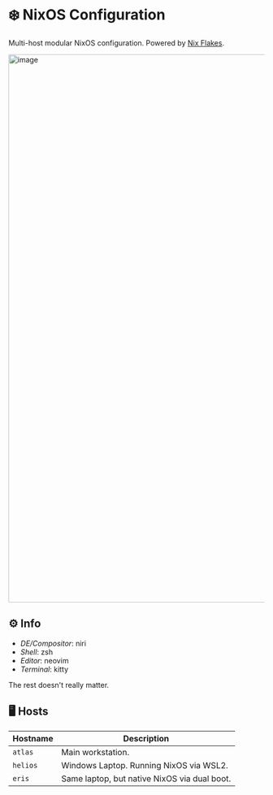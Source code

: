 # ❄️ NixOS Configuration

Multi-host modular NixOS configuration. Powered by [Nix Flakes](https://nixos.wiki/wiki/Flakes).

<img width="1920" height="1080" alt="image" src="https://github.com/user-attachments/assets/6d8b4bca-4c6f-4117-b81b-2b73fb332ec3" />

## ⚙️ Info

- _DE/Compositor_: niri
- _Shell_: zsh
- _Editor_: neovim
- _Terminal_: kitty

The rest doesn't really matter.

## 🖥️ Hosts

| Hostname | Description                                  |
| -------- | -------------------------------------------- |
| `atlas`  | Main workstation.                            |
| `helios` | Windows Laptop. Running NixOS via WSL2.      |
| `eris`   | Same laptop, but native NixOS via dual boot. |
